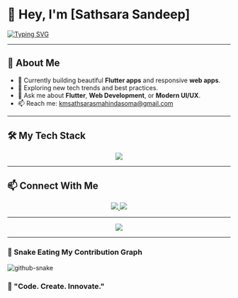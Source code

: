 <!-- GitHub Profile README -->

# 👋 Hey, I'm [Sathsara Sandeep]  

[![Typing SVG](https://readme-typing-svg.herokuapp.com?font=Fira+Code&weight=600&size=24&pause=1000&color=00BFFF&center=true&vCenter=true&width=435&lines=Flutter+Developer;Web+Developer;Tech+Enthusiast;Passionate+about+UI%2FUX)](https://git.io/typing-svg)

---

## 🚀 About Me
- 🔭 Currently building beautiful **Flutter apps** and responsive **web apps**.
- 🧠 Exploring new tech trends and best practices.
- 💬 Ask me about **Flutter**, **Web Development**, or **Modern UI/UX**.
- 📫 Reach me: [kmsathsarasmahindasoma@gmail.com](mailto:kmsathsarasmahindasoma@gmail.com)
---

## 🛠️ My Tech Stack
<div align="center">
  <img src="https://skillicons.dev/icons?i=flutter,dart,html,css,js,react,firebase,git,github,vscode" />
</div>

---


## 📫 Connect With Me
<p align="center">
  <a href="https://www.linkedin.com/in/sathsara-sandeep-477902329/" target="_blank">
    <img src="https://img.shields.io/badge/LinkedIn-0077B5?style=for-the-badge&logo=linkedin&logoColor=white" />
  </a>
  
  <a href="mailto:kmsathsarasmahindasoma@gmail.com" target="_blank">
    <img src="https://img.shields.io/badge/Email-D14836?style=for-the-badge&logo=gmail&logoColor=white" />
  </a>
</p>

---

<p align="center">
  <img src="https://capsule-render.vercel.app/api?type=waving&color=00BFFF&height=150&section=footer"/>
</p>

---

### 🐍 Snake Eating My Contribution Graph
<picture>
  <source media="(prefers-color-scheme: dark)" srcset="https://raw.githubusercontent.com/tobiasmeyhoefer/tobiasmeyhoefer/output/github-snake-dark.svg" />
  <source media="(prefers-color-scheme: light)" srcset="https://raw.githubusercontent.com/tobiasmeyhoefer/tobiasmeyhoefer/output/github-snake.svg" />
  <img alt="github-snake" src="https://raw.githubusercontent.com/tobiasmeyhoefer/tobiasmeyhoefer/output/github-snake.svg" />
</picture>


### 🎯 "Code. Create. Innovate."

